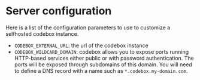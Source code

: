 # Server configuration
Here is a list of the configuration parameters to use to customize a selfhosted codebox instance.

- `CODEBOX_EXTERNAL_URL`: the url of the codebox instance
- `CODEBOX_WILDCARD_DOMAIN`: codebox allows you to expose ports running HTTP-based services either public or with password authentication. The ports will be exposed through subdomains of this domain. You will need to define a DNS record with a name such as `*.codebox.my-domain.com`.
